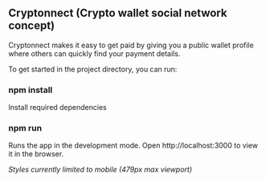 ## Cryptonnect (Crypto wallet social network concept)
Cryptonnect makes it easy to get paid by giving you a public wallet profile where others can quickly find your payment details.

To get started in the project directory, you can run:
### npm install
Install required dependencies

### npm run
Runs the app in the development mode.
Open http://localhost:3000 to view it in the browser.


*Styles currently limited to mobile (479px max viewport)*